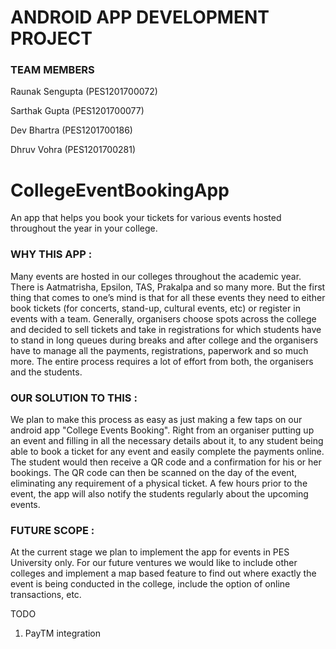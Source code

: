 # ANDROID APP DEVELOPMENT PROJECT

### TEAM MEMBERS

Raunak Sengupta (PES1201700072)

Sarthak Gupta (PES1201700077)

Dev Bhartra (PES1201700186)

Dhruv Vohra (PES1201700281)


# CollegeEventBookingApp
An app that helps you book your tickets for various events hosted throughout the year in your college.


### WHY THIS APP :

Many events are hosted in our colleges throughout the academic year. There is Aatmatrisha, Epsilon, TAS, Prakalpa and so many more. But the first thing that comes to one’s mind is that for all these events they need to either book tickets (for concerts, stand-up, cultural events, etc) or register in events with a team. Generally, organisers choose spots across the college and decided to sell tickets and take in registrations for which students have to stand in long queues during breaks and after college and the organisers have to manage all the payments, registrations, paperwork and so much more. The entire process requires a lot of effort from both, the organisers and the students.

### OUR SOLUTION TO THIS :

We plan to make this process as easy as just making a few taps on our android app "College Events Booking". Right from an organiser putting up an event and filling in all the necessary details about it, to any student being able to book a ticket for any event and easily complete the payments online. The student would then receive a QR code and a confirmation for his or her bookings. The QR code can then be scanned on the day of the event, eliminating any requirement of a physical ticket. A few hours prior to the event, the app will also notify the students regularly about the upcoming events.

### FUTURE SCOPE :

At the current stage we plan to implement the app for events in PES University only. For our future ventures we would like to include other colleges and implement a map based feature to find out where exactly the event is being conducted in the college, include the option of online transactions, etc.


TODO
1. PayTM integration
